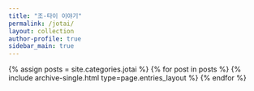 ```yaml
---
title: "조-타이 이야기"
permalink: /jotai/
layout: collection
author-profile: true
sidebar_main: true
---
```


{% assign posts = site.categories.jotai %}
{% for post in posts %} {% include archive-single.html type=page.entries_layout %} {% endfor %}
